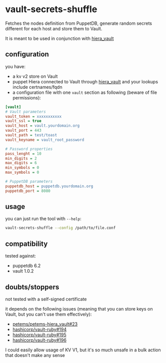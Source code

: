 # vault-secrets-shuffle

Fetches the nodes definition from PuppetDB, generate random secrets different for each host and store them to Vault.

It is meant to be used in conjunction with [hiera_vault](https://github.com/petems/petems-hiera_vault)

## configuration

you have:

- a kv v2 store on Vault
- puppet Hiera connected to Vault through [hiera_vault](https://github.com/petems/petems-hiera_vault) and your lookups include certnames/fqdn
- a configuration file with one `vault` section as following (beware of file permissions):

```ini
[vault]
# Vault parameters
vault_token = xxxxxxxxxxx
vault_ssl = true
vault_host = vault.yourdomain.org
vault_port = 443
vault_path = test/toast
vault_keyname = vault_root_password

# Password properties
pass_lenght = 10
min_digits = 2
max_digits = 6
min_symbols = 0
max_symbols = 0

# PuppetDB parameters
puppetdb_host = puppetdb.yourdomain.org
puppetdb_port = 8080
```

## usage

you can just run the tool with `--help`:

```bash
vault-secrets-shuffle --config /path/to/file.conf
```

## compatibility

tested against:

- puppetdb 6.2
- vault 1.0.2

## doubts/stoppers

not tested with a self-signed certificate

it depends on the following issues (meaning that you can store keys on Vault, but you can't use them effectively):

- [petems/petems-hiera_vault#23](petems/petems-hiera_vault#23)
- [hashicorp/vault-ruby#194](hashicorp/vault-ruby#194)
- [hashicorp/vault-ruby#195](hashicorp/vault-ruby#195)
- [hashicorp/vault-ruby#196](hashicorp/vault-ruby#196)

I could easily allow usage of KV V1, but it's so much unsafe in a bulk action that doesn't make any sense
